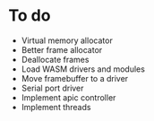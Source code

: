 # To do

- Virtual memory allocator
- Better frame allocator
- Deallocate frames
- Load WASM drivers and modules
- Move framebuffer to a driver
- Serial port driver
- Implement apic controller
- Implement threads